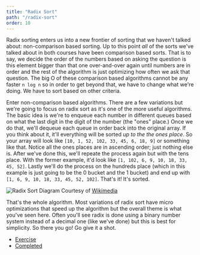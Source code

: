 ```yaml
---
title: "Radix Sort"
path: "/radix-sort"
order: 10
---
```


Radix sorting enters us into a new frontier of sorting that we haven't talked about: non-comparison based sorting. Up to this point _all_ of the sorts we've talked about in both courses have been comparison based sorts. That is to say, we decide the order of the numbers based on asking the question is this element bigger than that one over-and-over again until numbers are in order and the rest of the algorithm is just optimizing how often we ask that question. The big O of these comparison based algorithms cannot be any faster `n log n` so in order to get beyond that, we have to change what we're doing. We have to sort based on other criteria.

Enter non-comparison based algorithms. There are a few variations but we're going to focus on radix sort as it's one of the more useful algorithms. The basic idea is we're to enqueue each number in different queues based on what the last digit in the digit of the number (the "ones" place.) Once we do that, we'll dequeue each queue in order back into the original array. If you think about it, it'll everything will be sorted _up to the the ones place_. So your array will look like `[10, 1, 52, 102, 33, 45, 6, 18, 9]` or something like that. Notice all the ones places are in ascending order; just nothing else is. After we've done this, we'll repeate the process again but with the tens place. With the former example, it'd look like `[1, 102, 6, 9, 10, 18, 33, 45, 52]`. Lastly we'll do the process on the hundreds place (which in this example is just going to be the 0 bucket and the 1 bucket) and end up with `[1, 6, 9, 10, 18, 33, 45, 52, 102]`. That's it! It's sorted.

![Radix Sort Diagram](./images/radix.png)
Courtesy of [Wikimedia](https://commons.wikimedia.org/wiki/File:Dsa_radix_sort.png)

That's the whole algorithm. Most variations of radix sort have micro optimizations that speed up the algorithm but the overall theme is what you've seen here. Often you'll see radix is done using a binary number system instead of a decimal one (like we've done) but this is best for simplicity. So there you go! Go give it a shot.

* [Exercise][exercise]
* [Completed][completed]

[exercise]: https://codepen.io/btholt/pen/eVWyPd?editors=0010
[completed]: https://codepen.io/btholt/pen/VQbMGJ?editors=0010
